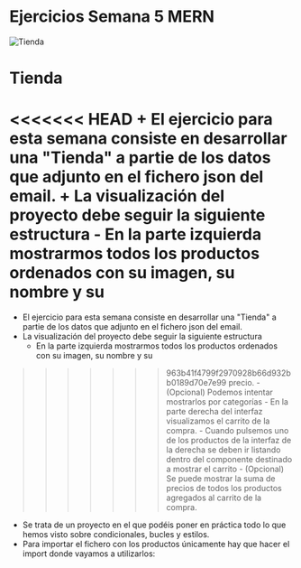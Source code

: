 # Ejercicios Semana 5 MERN

![Tienda](https://user-images.githubusercontent.com/44214019/115354302-c4572800-a1b9-11eb-9209-6a7a8023d5f3.png)

# Tienda

<<<<<<< HEAD
    + El ejercicio para esta semana consiste en desarrollar una "Tienda" a partie de los datos que adjunto en el
    fichero json del email.
    + La visualización del proyecto debe seguir la siguiente estructura
        - En la parte izquierda mostrarmos todos los productos ordenados con su imagen, su nombre y su
=======
- El ejercicio para esta semana consiste en desarrollar una "Tienda" a partie de los datos que adjunto en el
fichero json del email.
- La visualización del proyecto debe seguir la siguiente estructura
    - En la parte izquierda mostrarmos todos los productos ordenados con su imagen, su nombre y su
>>>>>>> 963b41f4799f2970928b66d932bb0189d70e7e99
        precio.
    - (Opcional) Podemos intentar mostrarlos por categorías
    - En la parte derecha del interfaz visualizamos el carrito de la compra.
            - Cuando pulsemos uno de los productos de la interfaz de la derecha se deben ir listando dentro
            del componente destinado a mostrar el carrito
            - (Opcional) Se puede mostrar la suma de precios de todos los productos agregados al carrito
            de la compra.
- Se trata de un proyecto en el que podéis poner en práctica todo lo que hemos visto sobre condicionales,
bucles y estilos.
- Para importar el fichero con los productos únicamente hay que hacer el import donde vayamos a
utilizarlos:



